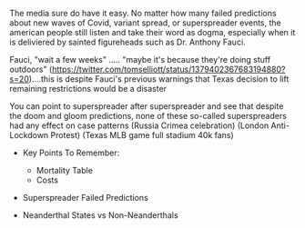 The media sure do have it easy. No matter how many failed predictions about new waves of Covid, variant spread, or superspreader events, the american people still listen and take their word as dogma, especially when it is deliviered by sainted figureheads such as Dr. Anthony Fauci. 

Fauci, "wait a few weeks" ..... "maybe it's because they're doing stuff outdoors" (https://twitter.com/tomselliott/status/1379402367683194880?s=20)....this is despite Fauci's previous warnings that Texas decision to lift remaining restrictions would be a disaster

You can point to superspreader after superspreader and see that despite the doom and gloom predictions, none of these so-called superspreaders had any effect on case patterns
(Russia Crimea celebration)
(London Anti-Lockdown Protest)
(Texas MLB game full stadium 40k fans)

- Key Points To Remember:
  - Mortality Table
  - Costs

- Superspreader Failed Predictions
- Neanderthal States vs Non-Neanderthals
